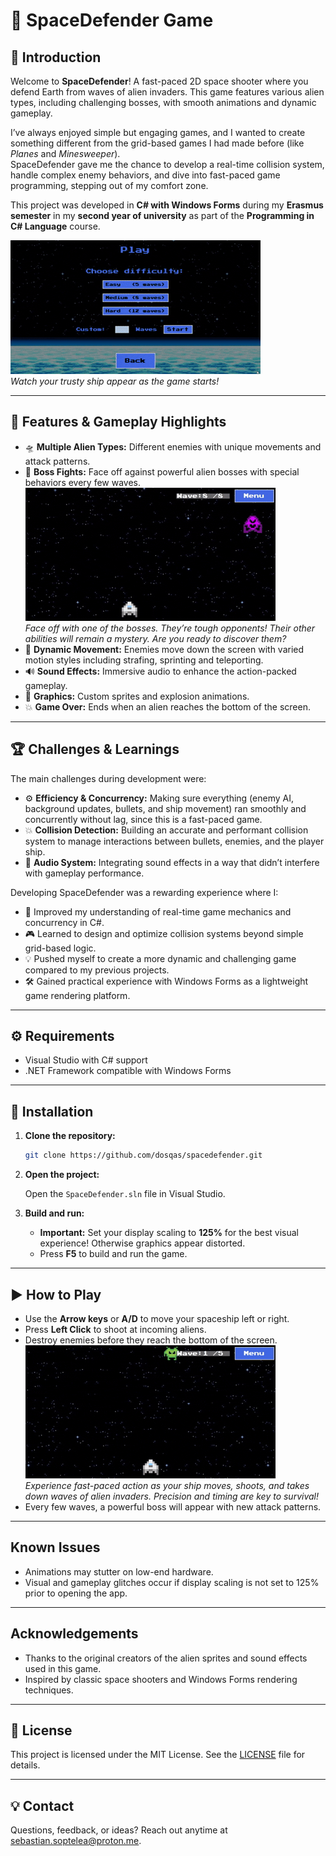 ﻿# 🚀 SpaceDefender Game

## 🎉 Introduction

Welcome to **SpaceDefender**! A fast-paced 2D space shooter where you defend Earth from waves of alien invaders.
This game features various alien types, including challenging bosses, with smooth animations and dynamic gameplay.

I’ve always enjoyed simple but engaging games, and I wanted to create something different from the grid-based games I had made before (like *Planes* and *Minesweeper*).  
SpaceDefender gave me the chance to develop a real-time collision system, handle complex enemy behaviors, and dive into fast-paced game programming, stepping out of my comfort zone.

This project was developed in **C# with Windows Forms** during my **Erasmus semester** in my **second year of university** as part of the **Programming in C# Language** course.

![Game start](Demo/gamestart.gif)  
*Watch your trusty ship appear as the game starts!*

---

## 🌟 Features & Gameplay Highlights

* 🛸 **Multiple Alien Types:** Different enemies with unique movements and attack patterns.  
* 👾 **Boss Fights:** Face off against powerful alien bosses with special behaviors every few waves.  
![Boss fight](Demo/boss.gif)  
*Face off with one of the bosses. They’re tough opponents! Their other abilities will remain a mystery. Are you ready to discover them?*  
* 🎯 **Dynamic Movement:** Enemies move down the screen with varied motion styles including strafing, sprinting and teleporting.  
* 🔊 **Sound Effects:** Immersive audio to enhance the action-packed gameplay.  
* 🎨 **Graphics:** Custom sprites and explosion animations.  
* 💥 **Game Over:** Ends when an alien reaches the bottom of the screen.  

---

## 🏆 Challenges & Learnings

The main challenges during development were:

* ⚙️ **Efficiency & Concurrency:** Making sure everything (enemy AI, background updates, bullets, and ship movement) ran smoothly and concurrently without lag, since this is a fast-paced game.
* 💥 **Collision Detection:** Building an accurate and performant collision system to manage interactions between bullets, enemies, and the player ship.
* 🎵 **Audio System:** Integrating sound effects in a way that didn’t interfere with gameplay performance.

Developing SpaceDefender was a rewarding experience where I:

* 🚀 Improved my understanding of real-time game mechanics and concurrency in C#.
* 🎮 Learned to design and optimize collision systems beyond simple grid-based logic.
* 💡 Pushed myself to create a more dynamic and challenging game compared to my previous projects.
* 🛠️ Gained practical experience with Windows Forms as a lightweight game rendering platform.

---

## ⚙️ Requirements

* Visual Studio with C# support
* .NET Framework compatible with Windows Forms

---

## 🚀 Installation

1. **Clone the repository:**

   ```bash
   git clone https://github.com/dosqas/spacedefender.git
   ```

2. **Open the project:**

   Open the `SpaceDefender.sln` file in Visual Studio.

3. **Build and run:**

   * **Important:** Set your display scaling to **125%** for the best visual experience! Otherwise graphics appear distorted.
   * Press **F5** to build and run the game.

---

## ▶️ How to Play

* Use the **Arrow keys** or **A/D** to move your spaceship left or right.  
* Press **Left Click** to shoot at incoming aliens.  
* Destroy enemies before they reach the bottom of the screen.  
![Gameplay](Demo/gameplay.gif)  
*Experience fast-paced action as your ship moves, shoots, and takes down waves of alien invaders. Precision and timing are key to survival!*  
* Every few waves, a powerful boss will appear with new attack patterns.

---

## Known Issues

* Animations may stutter on low-end hardware.
* Visual and gameplay glitches occur if display scaling is not set to 125% prior to opening the app.

---

## Acknowledgements

* Thanks to the original creators of the alien sprites and sound effects used in this game.
* Inspired by classic space shooters and Windows Forms rendering techniques.

---

## 📄 License

This project is licensed under the MIT License. See the [LICENSE](LICENSE) file for details.

---

## 💡 Contact

Questions, feedback, or ideas? Reach out anytime at [sebastian.soptelea@proton.me](mailto:sebastian.soptelea@proton.me).